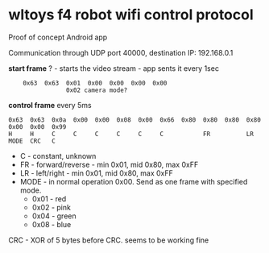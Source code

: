 # wltoys f4 robot wifi control protocol
Proof of concept Android app

Communication through UDP port 40000, destination IP: 192.168.0.1

**start frame** ? - starts the video stream - app sents it every 1sec
    
        0x63  0x63  0x01  0x00  0x00  0x00  0x00
                    0x02 camera mode?

   


 **control frame** every 5ms

    0x63  0x63  0x0a  0x00  0x00  0x08  0x00  0x66  0x80  0x80  0x80  0x80  0x00  0x00  0x99
    H     H     C     C     C     C     C     C           FR          LR    MODE  CRC   C

 - C - constant, unknown
 - FR - forward/reverse - min 0x01, mid 0x80, max 0xFF
 - LR - left/right - min 0x01, mid 0x80, max 0xFF
 - MODE -  in normal operation 0x00. Send as one frame with specified
   mode.
	 - 0x01 - red
	 - 0x02 - pink
	 - 0x04 - green
	 - 0x08 - blue

CRC - XOR of 5 bytes before CRC. seems to be working fine

